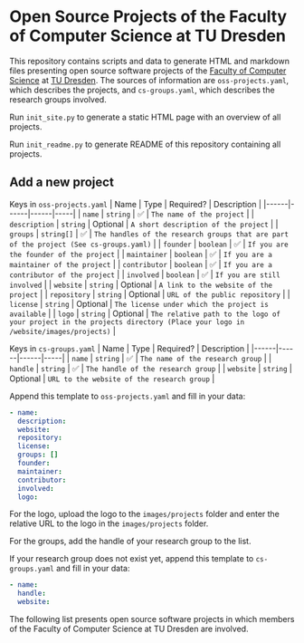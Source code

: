 # Open Source Projects of the Faculty of Computer Science at TU Dresden

This repository contains scripts and data to generate HTML and markdown files presenting open source software projects of the [Faculty of Computer Science](https://cs.tu-dresden.de) at [TU Dresden](https://www.tu-dresden.de). The sources of information are `oss-projects.yaml`, which describes the projects, and `cs-groups.yaml`, which describes the research groups involved.

Run `init_site.py` to generate a static HTML page with an overview of all projects.

Run `init_readme.py` to generate README of this repository containing all projects.

## Add a new project

Keys in `oss-projects.yaml`
| Name | Type | Required? | Description |
|------|------|------|-----|
| `name` | `string` | ✅ | `The name of the project` |
| `description` | `string` | Optional | `A short description of the project` |
| `groups` | `string[]` | ✅ | `The handles of the research groups that are part of the project (See cs-groups.yaml)` |
| `founder` | `boolean` | ✅ | `If you are the founder of the project` |
| `maintainer` | `boolean` | ✅ | `If you are a maintainer of the project` |
| `contributor` | `boolean` | ✅ | `If you are a contributor of the project` |
| `involved` | `boolean` | ✅ | `If you are still involved` |
| `website` | `string` | Optional | `A link to the website of the project` |
| `repository` | `string` | Optional | `URL of the public repository` |
| `license` | `string` | Optional | `The license under which the project is available` |
| `logo` | `string` | Optional | `The relative path to the logo of your project in the projects directory (Place your logo in /website/images/projects)` |

Keys in `cs-groups.yaml`
| Name | Type | Required? | Description |
|------|------|------|-----|
| `name` | `string` | ✅ | `The name of the research group` |
| `handle` | `string` | ✅ | `The handle of the research group` |
| `website` | `string` | Optional | `URL to the website of the research group` |

Append this template to `oss-projects.yaml` and fill in your data:
```yaml
- name:
  description:
  website:
  repository:
  license:
  groups: []
  founder:
  maintainer:
  contributor:
  involved:
  logo:
```

For the logo, upload the logo to the `images/projects` folder and enter the relative URL to the logo in the `images/projects` folder.

For the groups, add the handle of your research group to the list.

If your research group does not exist yet, append this template to `cs-groups.yaml` and fill in your data:
```yaml
- name: 
  handle: 
  website: 
```

The following list presents open source software projects in which members of the Faculty of Computer Science at TU Dresden are involved.
